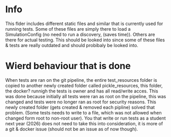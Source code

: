 # Info
This flder includes different static files and similar that is currently used for running tests.
Some of these files are simply there to load a SimulationConfig (no need to run a discovery, (saves time)).
Others are there for actual testing. This should be looked into since some of these files & tests are really outdated
and should probibaly be looked into.

# Wierd behaviour that is done
When tests are ran on the git pipeline, the entire test_resources folder is copied to another newly created folder called pickle_resources,
this folder, the docker? runnigh the tests is owner and has all read/write acces. This was done because initially all tests were ran as root
on the pipeline, this was changed and tests were no longer ran as root for security reasons. This newly created folder (gets created & removed each pipline)
solved that problem. (Some tests needs to write to a file, which was not allowed when changed form root to non-root user). 
You that write or run tests as a student next year (2026) does not need to take this into consideration, it is more of a git & docker issue 
(should not be an issue as of now though).